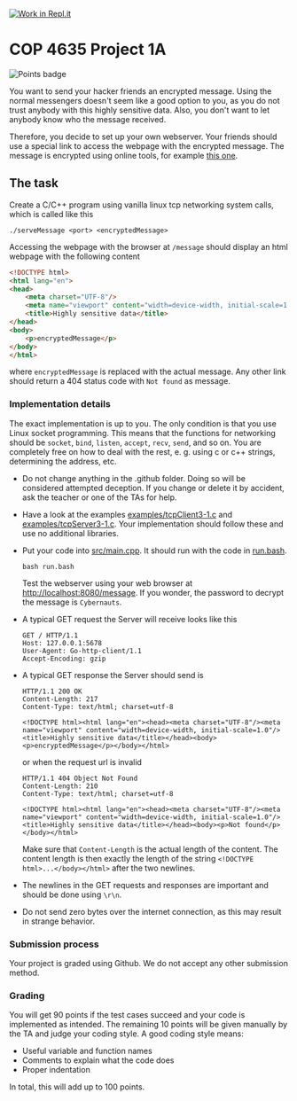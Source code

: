 [![Work in Repl.it](https://classroom.github.com/assets/work-in-replit-14baed9a392b3a25080506f3b7b6d57f295ec2978f6f33ec97e36a161684cbe9.svg)](https://classroom.github.com/online_ide?assignment_repo_id=4059175&assignment_repo_type=AssignmentRepo)
# COP 4635 Project 1A

![Points badge](../../blob/badges/.github/badges/points.svg)

You want to send your hacker friends an encrypted message. Using the normal messengers doesn't seem like a good option to you, as you do not trust anybody with this highly sensitive data. Also, you don't want to let anybody know who the message received.

Therefore, you decide to set up your own webserver. Your friends should use a special link to access the webpage with the encrypted message. The message is encrypted using online tools, for example [this one](https://www.gillmeister-software.com/online-tools/text/encrypt-decrypt-text.aspx).

## The task

Create a C/C++ program using vanilla linux tcp networking system calls, which is called like this

    ./serveMessage <port> <encryptedMessage>

Accessing the webpage with the browser at `/message` should display an html webpage with the following content

```html
<!DOCTYPE html>
<html lang="en">
<head>
    <meta charset="UTF-8"/>
    <meta name="viewport" content="width=device-width, initial-scale=1.0"/>
    <title>Highly sensitive data</title>
</head>
<body>
    <p>encryptedMessage</p>
</body>
</html>
```

where `encryptedMessage` is replaced with the actual message. Any other link should return a 404 status code with `Not found` as message.

### Implementation details

The exact implementation is up to you. The only condition is that you use Linux socket programming. This means that the functions for networking should be `socket`, `bind`, `listen`, `accept`, `recv`, `send`, and so on. You are completely free on how to deal with the rest, e. g. using c or c++ strings, determining the address, etc.

- Do not change anything in the .github folder. Doing so will be considered attempted deception. If you change or delete it by accident, ask the teacher or one of the TAs for help.
- Have a look at the examples [examples/tcpClient3-1.c](examples/tcpClient3-1.c) and [examples/tcpServer3-1.c](examples/tcpServer3-1.c). Your implementation should follow these and use no additional libraries.
- Put your code into [src/main.cpp](src/main.cpp). It should run with the code in [run.bash](run.bash).

    ```console
    bash run.bash
    ```

    Test the webserver using your web browser at [http://localhost:8080/message](http://localhost:8080/message). If you wonder, the password to decrypt the message is `Cybernauts`.

- A typical GET request the Server will receive looks like this

    ```console
    GET / HTTP/1.1
    Host: 127.0.0.1:5678
    User-Agent: Go-http-client/1.1
    Accept-Encoding: gzip
    
    ```

- A typical GET response the Server should send is

    ```console
    HTTP/1.1 200 OK
    Content-Length: 217
    Content-Type: text/html; charset=utf-8
    
    <!DOCTYPE html><html lang="en"><head><meta charset="UTF-8"/><meta name="viewport" content="width=device-width, initial-scale=1.0"/><title>Highly sensitive data</title></head><body><p>encryptedMessage</p></body></html>
    ```

    or when the request url is invalid

    ```console
    HTTP/1.1 404 Object Not Found
    Content-Length: 210
    Content-Type: text/html; charset=utf-8
    
    <!DOCTYPE html><html lang="en"><head><meta charset="UTF-8"/><meta name="viewport" content="width=device-width, initial-scale=1.0"/><title>Highly sensitive data</title></head><body><p>Not found</p></body></html>
    ```

    Make sure that `Content-Length` is the actual length of the content. The content length is then exactly the length of the string `<!DOCTYPE html>...</body></html>` after the two newlines.

- The newlines in the GET requests and responses are important and should be done using `\r\n`.

- Do not send zero bytes over the internet connection, as this may result in strange behavior.

### Submission process

Your project is graded using Github. We do not accept any other submission method.

### Grading

You will get 90 points if the test cases succeed and your code is implemented as intended. The remaining 10 points will be given manually by the TA and judge your coding style. A good coding style means:

- Useful variable and function names
- Comments to explain what the code does
- Proper indentation

In total, this will add up to 100 points.
